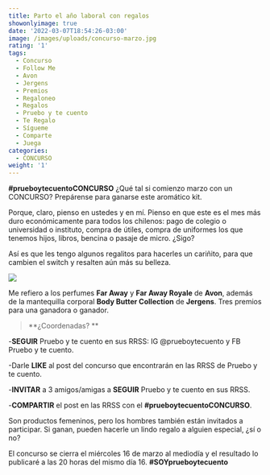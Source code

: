 ```yaml
---
title: Parto el año laboral con regalos
showonlyimage: true
date: '2022-03-07T18:54:26-03:00'
image: /images/uploads/concurso-marzo.jpg
rating: '1'
tags:
  - Concurso
  - Follow Me
  - Avon
  - Jergens
  - Premios
  - Regaloneo
  - Regalos
  - Pruebo y te cuento
  - Te Regalo
  - Sígueme
  - Comparte
  - Juega
categories:
  - CONCURSO
weight: '1'
---
```

**\#prueboytecuentoCONCURSO** ¿Qué tal si comienzo marzo con un CONCURSO? Prepárense para ganarse este aromático kit.

<!--more-->

Porque, claro, pienso en ustedes y en mí. Pienso en que este es el mes más duro económicamente para todos los chilenos: pago de colegio o universidad o instituto, compra de útiles, compra de uniformes los que tenemos hijos, libros, bencina o pasaje de micro. ¿Sigo?



Así es que les tengo algunos regalitos para hacerles un cariñito, para que cambien el switch y resalten aún más su belleza.

![](/images/uploads/concurso-marzo.jpg)



Me refiero a los perfumes **Far Away** y **Far Away Royale** de **Avon**, además de la mantequilla corporal **Body Butter Collection** de **Jergens**. Tres premios para una ganadora o ganador.



> **¿Coordenadas?**

\-**SEGUIR** Pruebo y te cuento en sus RRSS: IG @prueboytecuento y FB Pruebo y te cuento.



\-Darle **LIKE** al post del concurso que encontrarán en las RRSS de Pruebo y te cuento.



\-**INVITAR** a 3 amigos/amigas a **SEGUIR** Pruebo y te cuento en sus RRSS.



\-**COMPARTIR** el post en las RRSS con el **\#prueboytecuentoCONCURSO**.

Son productos femeninos, pero los hombres también están invitados a participar. Si ganan, pueden hacerle un lindo regalo a alguien especial, ¿sí o no? 

El concurso se cierra el miércoles 16 de marzo al mediodía y el resultado lo publicaré a las 20 horas del mismo día 16. **\#SOYprueboytecuento**
